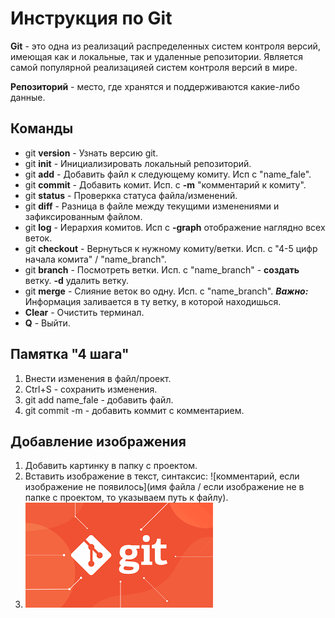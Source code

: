 # Инструкция по Git
**Git** - это одна из реализаций распределенных систем контроля версий, имеющая как и локальные, так и удаленные репозитории. Является самой популярной реализацияей систем контроля версий в мире.

**Репозиторий** - место, где хранятся и поддерживаются какие-либо данные.
## Команды
* git **version** - Узнать версию git.
* git **init** - Инициализировать локальный репозиторий.
* git **add** - Добавить файл к следующему комиту. Исп с "name_fale".
* git **commit** - Добавить комит. Исп. с **-m** "комментарий к комиту".
* git **status** - Проверкка статуса файла/изменений.
* git **diff** - Разница в файле между текущими изменениями и зафиксированным файлом.
* git **log** - Иерархия комитов. Исп с **-graph** отображение наглядно всех веток.
* git **checkout** - Вернуться к нужному комиту/ветки. Исп. с "4-5 цифр начала комита" / "name_branch".
* git **branch** - Посмотреть ветки. Исп. с "name_branch" - **создать** ветку. **-d** удалить ветку.
* git **merge** - Слияние веток во одну. Исп. с "name_branch". **_Важно:_** Информация заливается в ту ветку, в которой находишься.
* **Clear** - Очистить терминал.
* **Q** - Выйти.

## Памятка "4 шага"
1. Внести изменения в файл/проект.
2. Ctrl+S - сохранить изменения.
3. git add name_fale - добавить файл.
4. git commit -m - добавить коммит с комментарием.

## Добавление изображения
1. Добавить картинку в папку с проектом.
2. Вставить изображение в текст, синтаксис: ![комментарий, если изображение не появилось](имя файла / если изображение не в папке с проектом, то указываем путь к файлу).
3. ![Что-то пошло не так.](image_2.png)
